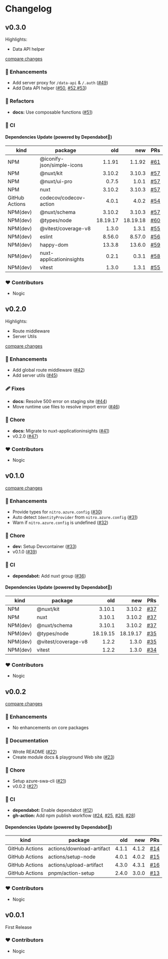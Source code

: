 # Changelog

## v0.3.0

Highlights:
- Data API helper

[compare changes](https://github.com/ddradar/nuxt-swa/compare/v0.2.0...v0.3.0)

### 🚀 Enhancements

- Add server proxy for `/data-api` & `/.auth` ([#49](https://github.com/ddradar/nuxt-swa/pull/49))
- Add Data API helper ([#50](https://github.com/ddradar/nuxt-swa/pull/50), [#52](https://github.com/ddradar/nuxt-swa/pull/52),[#53](https://github.com/ddradar/nuxt-swa/pull/53))

### 💅 Refactors

- **docs:** Use composable functions ([#51](https://github.com/ddradar/nuxt-swa/pull/51))

### 🤖 CI

#### Dependencies Update (powered by Dependabot🤖)

|kind|package|old|new|PRs|
|----|-------|--:|--:|---|
|NPM|@iconify-json/simple-icons|1.1.91|1.1.92|[#61](https://github.com/ddradar/nuxt-swa/pull/61)|
|NPM|@nuxt/kit|3.10.2|3.10.3|[#57](https://github.com/ddradar/nuxt-swa/pull/57)|
|NPM|@nuxt/ui-pro|0.7.5|1.0.1|[#57](https://github.com/ddradar/nuxt-swa/pull/57)|
|NPM|nuxt|3.10.2|3.10.3|[#57](https://github.com/ddradar/nuxt-swa/pull/57)|
|GitHub Actions|codecov/codecov-action|4.0.1|4.0.2|[#54](https://github.com/ddradar/nuxt-swa/pull/54)|
|NPM(dev)|@nuxt/schema|3.10.2|3.10.3|[#57](https://github.com/ddradar/nuxt-swa/pull/57)|
|NPM(dev)|@types/node|18.19.17|18.19.18|[#60](https://github.com/ddradar/nuxt-swa/pull/60)|
|NPM(dev)|@vitest/coverage-v8|1.3.0|1.3.1|[#55](https://github.com/ddradar/nuxt-swa/pull/55)|
|NPM(dev)|eslint|8.56.0|8.57.0|[#56](https://github.com/ddradar/nuxt-swa/pull/56)|
|NPM(dev)|happy-dom|13.3.8|13.6.0|[#59](https://github.com/ddradar/nuxt-swa/pull/59)|
|NPM(dev)|nuxt-applicationinsights|0.2.1|0.3.1|[#58](https://github.com/ddradar/nuxt-swa/pull/58)|
|NPM(dev)|vitest|1.3.0|1.3.1|[#55](https://github.com/ddradar/nuxt-swa/pull/55)|

### ❤️ Contributors

- Nogic

## v0.2.0

Highlights:
- Route middleware
- Server Utils

[compare changes](https://github.com/ddradar/nuxt-swa/compare/v0.1.0...v0.2.0)

### 🚀 Enhancements

- Add global route middleware ([#42](https://github.com/ddradar/nuxt-swa/pull/42))
- Add server utils ([#45](https://github.com/ddradar/nuxt-swa/pull/45))

### 🩹 Fixes

- **docs:** Resolve 500 error on staging site ([#44](https://github.com/ddradar/nuxt-swa/pull/44))
- Move runtime use files to resolve import error ([#46](https://github.com/ddradar/nuxt-swa/pull/46))

### 🏡 Chore

- **docs:** Migrate to nuxt-applicationinsights ([#41](https://github.com/ddradar/nuxt-swa/pull/41))
- v0.2.0 ([#47](https://github.com/ddradar/nuxt-swa/pull/47))

### ❤️ Contributors

- Nogic

## v0.1.0

[compare changes](https://github.com/ddradar/nuxt-swa/compare/v0.0.2...v0.1.0)

### 🚀 Enhancements

- Provide types for `nitro.azure.config` ([#30](https://github.com/ddradar/nuxt-swa/pull/30))
- Auto detect `IdentityProvider` from `nitro.azure.config` ([#31](https://github.com/ddradar/nuxt-swa/pull/31))
- Warn if `nitro.azure.config` is undefined ([#32](https://github.com/ddradar/nuxt-swa/pull/32))

### 🏡 Chore

- **dev:** Setup Devcontainer ([#33](https://github.com/ddradar/nuxt-swa/pull/33))
- v0.1.0 ([#39](https://github.com/ddradar/nuxt-swa/pull/39))

### 🤖 CI

- **dependabot:** Add nuxt group ([#36](https://github.com/ddradar/nuxt-swa/pull/36))

#### Dependencies Update (powered by Dependabot🤖)

|kind|package|old|new|PRs|
|----|-------|--:|--:|---|
|NPM|@nuxt/kit|3.10.1|3.10.2|[#37](https://github.com/ddradar/nuxt-swa/pull/37)|
|NPM|nuxt|3.10.1|3.10.2|[#37](https://github.com/ddradar/nuxt-swa/pull/37)|
|NPM(dev)|@nuxt/schema|3.10.1|3.10.2|[#37](https://github.com/ddradar/nuxt-swa/pull/37)|
|NPM(dev)|@types/node|18.19.15|18.19.17| [#35](https://github.com/ddradar/nuxt-swa/pull/35)|
|NPM(dev)|@vitest/coverage-v8|1.2.2|1.3.0|[#35](https://github.com/ddradar/nuxt-swa/pull/34)|
|NPM(dev)|vitest|1.2.2|1.3.0|[#34](https://github.com/ddradar/nuxt-swa/pull/34)|

### ❤️ Contributors

- Nogic

## v0.0.2

[compare changes](https://github.com/ddradar/nuxt-swa/compare/v0.0.1...v0.0.2)

### 🚀 Enhancements

- No enhancements on core packages

### 📖 Documentation

- Wrote README ([#22](https://github.com/ddradar/nuxt-swa/pull/22))
- Create module docs & playground Web site ([#23](https://github.com/ddradar/nuxt-swa/pull/23))

### 🏡 Chore

- Setup azure-swa-cli ([#21](https://github.com/ddradar/nuxt-swa/pull/21))
- v0.0.2 ([#27](https://github.com/ddradar/nuxt-swa/pull/27))

### 🤖 CI

- **dependabot:** Enable dependabot ([#12](https://github.com/ddradar/nuxt-swa/pull/12))
- **gh-action:** Add npm publish workflow ([#24](https://github.com/ddradar/nuxt-swa/pull/24), [#25](https://github.com/ddradar/nuxt-swa/pull/25), [#26](https://github.com/ddradar/nuxt-swa/pull/26), [#28](https://github.com/ddradar/nuxt-swa/pull/28))

#### Dependencies Update (powered by Dependabot🤖)

|kind|package|old|new|PRs|
|----|-------|--:|--:|---|
|GitHub Actions|actions/download-artifact|4.1.1|4.1.2|[#14](https://github.com/ddradar/nuxt-swa/pull/14)|
|GitHub Actions|actions/setup-node|4.0.1|4.0.2|[#15](https://github.com/ddradar/nuxt-swa/pull/15)|
|GitHub Actions|actions/upload-artifact|4.3.0|4.3.1|[#16](https://github.com/ddradar/nuxt-swa/pull/16)|
|GitHub Actions|pnpm/action-setup|2.4.0|3.0.0|[#13](https://github.com/ddradar/nuxt-swa/pull/13)|

### ❤️ Contributors

- Nogic

## v0.0.1

First Release

### ❤️ Contributors

- Nogic
